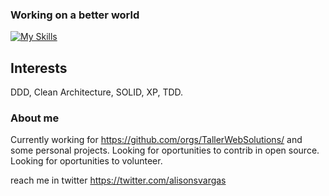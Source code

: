 ### Working on a better world
[![My Skills](https://skillicons.dev/icons?i=js,html,css,angular,vue,react,jquery,sass,tailwind,ps,figma,nextjs,aws,bash,docker,gcp,linux,firebase,git,graphql,prisma,go,php,java,nodejs,py,md,mongodb,postgres,mysql,nginx,redis,spring,unity,wordpress)](https://skillicons.dev)
<!--
**TheTalesman/thetalesman** is a ✨ _special_ ✨ repository because its `README.md` (this file) appears on your GitHub profile.

Here are some ideas to get you started:

- 🔭 I’m currently working on ...
- 🌱 I’m currently learning ...
- 👯 I’m looking to collaborate on ...
- 🤔 I’m looking for help with ...
- 💬 Ask me about ...
- 📫 How to reach me: ...
- 😄 Pronouns: ...
- ⚡ Fun fact: ...
-->

## Interests
DDD, Clean Architecture, SOLID, XP, TDD.

### About me
Currently working for https://github.com/orgs/TallerWebSolutions/ and some personal projects. 
Looking for oportunities to contrib in open source.
Looking for oportunities to volunteer.

reach me in twitter https://twitter.com/alisonsvargas
